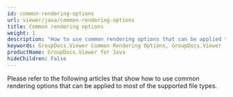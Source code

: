 ```yaml
---
id: common-rendering-options
url: viewer/java/common-rendering-options
title: Common rendering options
weight: 1
description: "How to use common rendering options that can be applied to most of the supported file types."
keywords: GroupDocs.Viewer Common Rendering Options, GroupDocs.Viewer .NET Common Rendering Options Java
productName: GroupDocs.Viewer for Java
hideChildren: False
---
```

Please refer to the following articles that show how to use common rendering options that can be applied to most of the supported file types.